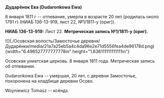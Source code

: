 **Дударёнок Ева (Dudaronkowa Ewa)**

8 января 1811 г -- отпевание, умерла в возрасте 20 лет (родилась около
1791 г) (НИАБ 136-13-919, лист 22, №1/1811-у (ориг)).

**НИАБ 136-13-919:** Лист 22. **Метрическая запись №1/1811-у (ориг).**

![](./Осовская волость/Замосточье деревня/Дударёнки/media/21a7a25eb5a4c4da96e2e71d5556fea4de96178d.png){width="6.496527777777778in"
height="1.636111111111111in"}

Осовская униатская церковь. 8 января 1811 года. Метрическая запись об
отпевании.

Dudaronkowa Ewa -- умершая, 20 лет, с деревни Замосточье, похоронена на
кладбище деревни Осово.

Woyniewicz Tomasz -- ксёндз.
